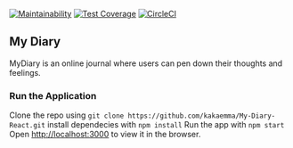 [![Maintainability](https://api.codeclimate.com/v1/badges/ef8d67d8130427f1c0bd/maintainability)](https://codeclimate.com/github/kakaemma/My-Diary-React/maintainability) [![Test Coverage](https://api.codeclimate.com/v1/badges/ef8d67d8130427f1c0bd/test_coverage)](https://codeclimate.com/github/kakaemma/My-Diary-React/test_coverage) [![CircleCI](https://circleci.com/gh/kakaemma/My-Diary-React.svg?style=svg)](https://circleci.com/gh/kakaemma/My-Diary-React)

## My Diary
MyDiary is an online journal where users can pen down their thoughts and feelings.

### Run the Application
Clone the repo using `git clone https://github.com/kakaemma/My-Diary-React.git`
install dependecies with `npm install`
Run the app with `npm start`<br>
Open [http://localhost:3000](http://localhost:3000) to view it in the browser.
